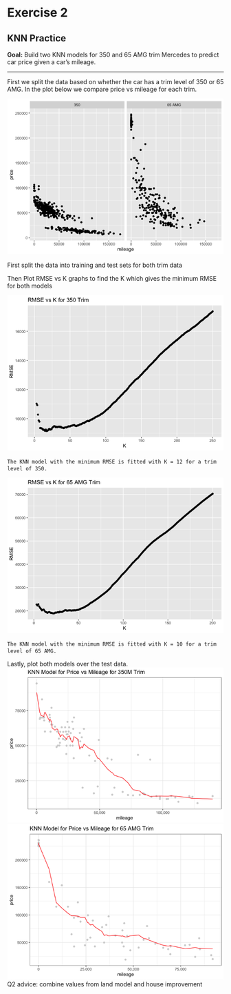 # Exercise 2

## KNN Practice

**Goal:** Build two KNN models for 350 and 65 AMG trim Mercedes to
predict car price given a car’s mileage.

-----

First we split the data based on whether the car has a trim level of 350
or 65 AMG. In the plot below we compare price vs mileage for each trim.

![](exercise2_files/figure-gfm/unnamed-chunk-2-1.png)<!-- -->

First split the data into training and test sets for both trim data

Then Plot RMSE vs K graphs to find the K which gives the minimum RMSE
for both
    models

![](exercise2_files/figure-gfm/unnamed-chunk-5-1.png)<!-- -->

    The KNN model with the minimum RMSE is fitted with K = 12 for a trim level of 350.

![](exercise2_files/figure-gfm/unnamed-chunk-5-2.png)<!-- -->

    The KNN model with the minimum RMSE is fitted with K = 10 for a trim level of 65 AMG.

Lastly, plot both models over the test data.
![](exercise2_files/figure-gfm/unnamed-chunk-6-1.png)<!-- -->![](exercise2_files/figure-gfm/unnamed-chunk-6-2.png)<!-- -->
Q2 advice: combine values from land model and house improvement

